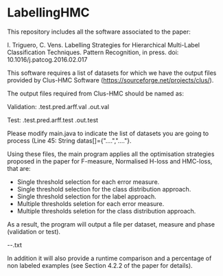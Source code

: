 # LabellingHMC

This repository includes all the software associated to the paper:

I. Triguero, C. Vens. Labelling Strategies for Hierarchical Multi-Label Classification Techniques. Pattern Recognition, in press. doi: 10.1016/j.patcog.2016.02.017 

This software requires a list of datasets for which we have the output files provided by Clus-HMC Software (https://sourceforge.net/projects/clus/).

The output files required from Clus-HMC should be named as:

Validation: 
<nameData>.test.pred.arff.val
<nameData>.out.val

Test:
<nameData>.test.pred.arff.test
<nameData>.out.test

Please modify main.java to indicate the list of datasets you are going to process (Line 45:  String datas[]={"....","...."}.

Using these files, the main program applies all the optimisation strategies proposed in the paper for F-measure, Normalised H-loss and HMC-loss, that are:

- Single threshold selection for each error measure.
- Single threshold selection for the class distribution approach.
- Single threshold selection for the label approach.
- Multiple thresholds seletion for each error measure.
- Multiple thresholds seletion for the class distribution approach.
 
As a result, the program will output a file per dataset, measure and phase (validation or test).

<nameData>-<measure>-<phase>.txt

In addition it will also provide a runtime comparison and a percentage of non labeled examples (see Section 4.2.2 of the paper for details). 

